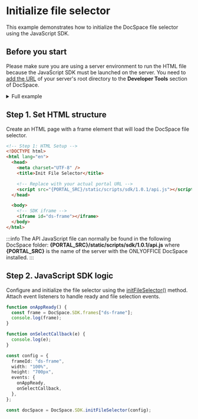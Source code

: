 # Initialize file selector

This example demonstrates how to initialize the DocSpace file selector using the JavaScript SDK.

## Before you start

Please make sure you are using a server environment to run the HTML file because the JavaScript SDK must be launched on the server.
You need to [add the URL](/docspace/javascript-sdk/get-started/get-started.md#step-1-specifying-the-docspace-url) of your server's root directory to the **Developer Tools** section of DocSpace.

<details>
  <summary>Full example</summary>

``` html
<!-- Step 1: HTML Setup -->
<!DOCTYPE html>
<html lang="en">
  <head>
    <meta charset="UTF-8" />
    <title>Init File Selector</title>

    <!-- Replace with your actual portal URL -->
    <script src="{PORTAL_SRC}/static/scripts/sdk/1.0.1/api.js"></script>
  </head>

  <body>
    <!-- SDK iframe -->
    <iframe id="ds-frame"></iframe>
  </body>

  <!-- Step 2: JavaScript SDK Logic -->
  <script>
    function onAppReady() {
      const frame = DocSpace.SDK.frames["ds-frame"];
      console.log(frame);
    }

    function onSelectCallback(e) {
      console.log(e);
    }

    const config = {
      frameId: "ds-frame",
      width: "100%",
      height: "700px",
      events: {
        onAppReady,
        onSelectCallback,
      },
    };

    const docSpace = DocSpace.SDK.initFileSelector(config);
  </script>
</html>
```

</details>

## Step 1. Set HTML structure

Create an HTML page with a frame element that will load the DocSpace file selector.

``` html
<!-- Step 1: HTML Setup -->
<!DOCTYPE html>
<html lang="en">
  <head>
    <meta charset="UTF-8" />
    <title>Init File Selector</title>

    <!-- Replace with your actual portal URL -->
    <script src="{PORTAL_SRC}/static/scripts/sdk/1.0.1/api.js"></script>
  </head>

  <body>
    <!-- SDK iframe -->
    <iframe id="ds-frame"></iframe>
  </body>
</html>
```

:::info
The API JavaScript file can normally be found in the following DocSpace folder: **\{PORTAL_SRC\}/static/scripts/sdk/1.0.1/api.js** where **\{PORTAL_SRC\}** is the name of the server with the ONLYOFFICE DocSpace installed.
:::

## Step 2. JavaScript SDK logic

Configure and initialize the file selector using the [initFileSelector()](/docspace/javascript-sdk/usage-sdk/methods.md#initfileselector) method. Attach event listeners to handle ready and file selection events.

``` ts
function onAppReady() {
  const frame = DocSpace.SDK.frames["ds-frame"];
  console.log(frame);
}

function onSelectCallback(e) {
  console.log(e);
}

const config = {
  frameId: "ds-frame",
  width: "100%",
  height: "700px",
  events: {
    onAppReady,
    onSelectCallback,
  },
};

const docSpace = DocSpace.SDK.initFileSelector(config);
```
